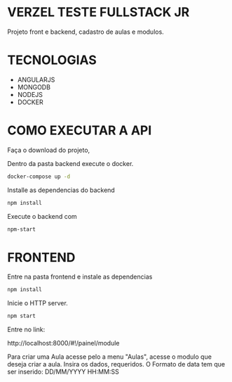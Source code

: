 # VERZEL TESTE FULLSTACK JR
Projeto front e backend, cadastro de aulas e modulos.

# TECNOLOGIAS

- ANGULARJS
- MONGODB
- NODEJS
- DOCKER

# COMO EXECUTAR A API

Faça o download do projeto,

Dentro da pasta backend execute o docker.

```cmd
docker-compose up -d
```
Installe as dependencias do backend

```cmd
npm install
```

Execute o backend com

```cmd
npm-start
```

# FRONTEND

Entre na pasta frontend e instale as dependencias

```cmd
npm install
```

Inicie o HTTP server.

```cmd
npm start
```

Entre no link:

http://localhost:8000/#!/painel/module

Para criar uma Aula acesse pelo a menu "Aulas", acesse o modulo que deseja criar a aula.
Insira os dados, requeridos. O Formato de data tem que ser inserido: DD/MM/YYYY HH:MM:SS
